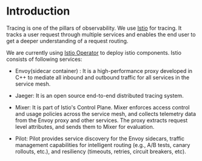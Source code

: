 # Introduction

Tracing is one of the pillars of observability. We use [Istio](https://github.com/istio/istio) for tracing. It tracks a user request through multiple services and enables the end user to get a deeper understanding of a request routing.

We are currently using [Istio Operator](https://github.com/istio/operator) to deploy istio components. Istio consists of following services:


* Envoy(sidecar container) : It is a high-performance proxy developed in C++ to mediate all inbound and outbound traffic for all services in the service mesh.

* Jaeger: It is an open source end-to-end distributed tracing system. 

* Mixer: It is part of Istio's Control Plane. Mixer enforces access control and usage policies across the service mesh, and collects telemetry data from the Envoy proxy and other services. The proxy extracts request level attributes, and sends them to Mixer for evaluation.

* Pilot: Pilot provides service discovery for the Envoy sidecars, traffic management capabilities for intelligent routing (e.g., A/B tests, canary rollouts, etc.), and resiliency (timeouts, retries, circuit breakers, etc).
